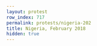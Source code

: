 ```yaml
---
layout: protest
row_index: 717
permalink: protests/nigeria-202
title: Nigeria, February 2018
hidden: true
---
```

